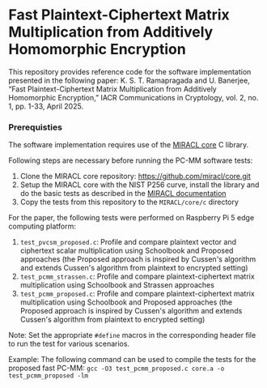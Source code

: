 # Fast Plaintext-Ciphertext Matrix Multiplication from Additively Homomorphic Encryption

This repository provides reference code for the software implementation presented in the following paper: K. S. T. Ramapragada and U. Banerjee, “Fast Plaintext-Ciphertext Matrix Multiplication from Additively Homomorphic Encryption,” IACR Communications in Cryptology, vol. 2, no. 1, pp. 1-33, April 2025.

### Prerequisties

The software implementation requires use of the [MIRACL core](https://github.com/miracl/core/tree/master/c) C library.

Following steps are necessary before running the PC-MM software tests:
1. Clone the MIRACL core repository: https://github.com/miracl/core.git
2. Setup the MIRACL core with the NIST P256 curve, install the library and do the basic tests as described in the [MIRACL documentation](https://github.com/miracl/core/blob/master/c/readme.md)
3. Copy the tests from this repository to the ```MIRACL/core/c``` directory

For the paper, the following tests were performed on Raspberry Pi 5 edge computing platform:
1. ```test_pvcsm_proposed.c```: Profile and compare plaintext vector and ciphertext scalar multiplication using Schoolbook and Proposed approaches (the Proposed approach is inspired by Cussen's algorithm and extends Cussen's algorithm from plaintext to encrypted setting)
2. ```test_pcmm_strassen.c```: Profile and compare plaintext-ciphertext matrix multiplication using Schoolbook and Strassen approaches
3. ```test_pcmm_proposed.c```: Profile and compare plaintext-ciphertext matrix multiplication using Schoolbook and Proposed approaches (the Proposed approach is inspired by Cussen's algorithm and extends Cussen's algorithm from plaintext to encrypted setting)

Note: Set the appropriate ```#define``` macros in the corresponding header file to run the test for various scenarios.

Example: The following command can be used to compile the tests for the proposed fast PC-MM: ```gcc -O3 test_pcmm_proposed.c core.a -o test_pcmm_proposed -lm```

